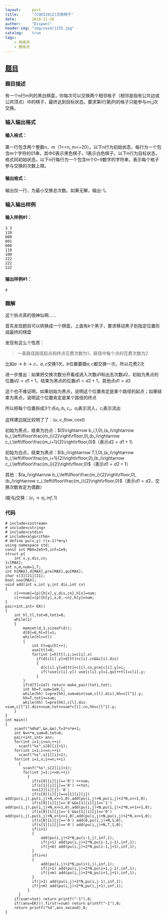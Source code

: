 ```yaml
---
layout:     post
title:      "[CQOI2012]交换棋子"
date:       2018-11-26
auther:     "Dispwnl"
header-img: "img/used/1235.jpg"
catalog:    true
tags:
    - 网络流
    - 费用流
---
```

## [题目](https://www.luogu.org/problemnew/show/P3159)
### 题目描述
有一个n行m列的黑白棋盘，你每次可以交换两个相邻格子（相邻是指有公共边或公共顶点）中的棋子，最终达到目标状态。要求第i行第j列的格子只能参与mi,j次交换。

### 输入输出格式
#### 输入格式：
第一行包含两个整数n，m（1<=n, m<=20）。以下n行为初始状态，每行为一个包含m个字符的01串，其中0表示黑色棋子，1表示白色棋子。以下n行为目标状态，格式同初始状态。以下n行每行为一个包含m个0~9数字的字符串，表示每个格子参与交换的次数上限。

#### 输出格式：
输出仅一行，为最小交换总次数。如果无解，输出-1。

### 输入输出样例
#### 输入样例#1： 
```plain
3 3
110
000
001
000
110
100
222
222
222
```
#### 输出样例#1： 
```plain
4
```
### 题解
这个拆点真的很神仙啊……

首先发现题目可以转换成一个棋盘，上面有$k$个黑子，要求移动黑子到指定位置形成最终的棋盘

发现有这么个性质：
>一条路径路径起点和终点花费次数为$1$，路径中每个点的花费次数为$2$

比如$a\rightarrow b\rightarrow c$，$a,c$交换$1$次，$b$位置要跟$a,c$都交换一次，所以花费$2$次

进一步推出：如果把交换次数分开看成进入次数$d1$和出去次数$d2$，初始为黑点的位置$d2=d1+1$，结束为黑点的位置$d1=d2+1$，其他点$d1=d2$

这个也不难证明，如果初始为黑点，说明这个位置肯定是某个路径的起点；如果结束为黑点，说明这个位置肯定是某个路径的终点

所以把每个位置拆成$3$个点$a_i,b_i,c_i$，$a_i$表示流入，$c_i$表示流出

这样建边就比较明了了：$(u,v,flow,cost)$

初始为黑点，结束为白点：$(S\rightarrow b_i,1,0),(a_i\rightarrow b_i,\left\lfloor\frac{m_i}{2}\right\rfloor,0),(b_i\rightarrow c_i,\left\lfloor\frac{m_i+1}{2}\right\rfloor,0)$（表示$d2=d1+1$）

初始为白点，结束为黑点：$(b_i\rightarrow T,1,0),(a_i\rightarrow b_i,\left\lfloor\frac{m_i+1}{2}\right\rfloor,0),(b_i\rightarrow c_i,\left\lfloor\frac{m_i}{2}\right\rfloor,0)$（表示$d1=d2+1$）

其他：$(a_i\rightarrow b_i,\left\lfloor\frac{m_i}{2}\right\rfloor,0),(b_i\rightarrow c_i,\left\lfloor\frac{m_i}{2}\right\rfloor,0)$（表示$d1=d2$，交换次数肯定为偶数）

$i$能与$j$交换：$(c_i\rightarrow a_i,inf,1)$

### 代码
```
# include<iostream>
# include<cstring>
# include<cstdio>
# include<algorithm>
# define pu(x,y) ((x-1)*m+y)
using namespace std;
const int MAX=2e5+5,inf=1e9;
struct p{
    int x,y,dis,cn;
}c[MAX];
int n,m,num=1,T;
int h[MAX],d[MAX],pre[MAX],qu[MAX];
char s[3][21][21];
bool use[MAX];
void add(int x,int y,int dis,int cn)
{
    c[++num]=(p){h[x],y,dis,cn},h[x]=num;
    c[++num]=(p){h[y],x,0,-cn},h[y]=num;
}
pair<int,int> EK()
{
    int hl,tl,tot=0,tot1=0;
    while(1)
    {
        memset(d,1,sizeof(d));
        d[0]=0,hl=tl=1;
        while(hl<=tl)
        {
            int tt=qu[hl++];
            use[tt]=0;
            for(int i=h[tt];i;i=c[i].x)
              if(d[c[i].y]>d[tt]+c[i].cn&&c[i].dis)
              {
              	d[c[i].y]=d[tt]+c[i].cn,pre[c[i].y]=i;
              	if(!use[c[i].y]) use[c[i].y]=1,qu[++tl]=c[i].y;
              }
        }
        if(d[T]>1e7) return make_pair(tot1,tot);
        int hh=T,sum=1e9,l;
        while(hh) l=pre[hh],sum=min(sum,c[l].dis),hh=c[l^1].y;
        hh=T,tot1+=sum;
        while(hh) l=pre[hh],c[l].dis-=sum,c[l^1].dis+=sum,tot+=sum*c[l].cn,hh=c[l^1].y;
    }
}
int main()
{
    scanf("%d%d",&n,&m),T=3*n*m+1;
    int N=n*m,sum=0,tot=0;
    pair<int,int> ans;
    for(int i=1;i<=n;++i)
      scanf("%s",s[0][i]+1);
    for(int i=1;i<=n;++i)
      scanf("%s",s[1][i]+1);
    for(int i=1,x;i<=n;++i)
      {
      	scanf("%s",s[2][i]+1);
      	for(int j=1;j<=m;++j)
      	  {
      	  	if(s[0][i][j]=='0') ++sum;
      	  	if(s[1][i][j]=='0') ++tot;
      	  	x=s[2][i][j]-'0';
      	  	if(s[0][i][j]==s[1][i][j]) add(pu(i,j),pu(i,j)+N,x>>1,0),add(pu(i,j)+N,pu(i,j)+2*N,x>>1,0);
      	  	if(s[0][i][j]=='0'&&s[1][i][j]=='1') add(pu(i,j),pu(i,j)+N,x>>1,0),add(pu(i,j)+N,pu(i,j)+2*N,x+1>>1,0);
      	  	if(s[0][i][j]=='1'&&s[1][i][j]=='0') add(pu(i,j),pu(i,j)+N,x+1>>1,0),add(pu(i,j)+N,pu(i,j)+2*N,x>>1,0);
      	  	if(s[0][i][j]=='0') add(0,pu(i,j)+N,1,0);
      	  	if(s[1][i][j]=='0') add(pu(i,j)+N,T,1,0);
      	  	if(i>1)
      	  	{
      	  		add(pu(i,j)+2*N,pu(i-1,j),inf,1);
      	  		if(j>1) add(pu(i,j)+2*N,pu(i-1,j-1),inf,1);
      	  		if(j<m) add(pu(i,j)+2*N,pu(i-1,j+1),inf,1);
            }
      	  	if(i<n)
      	  	{
      	  		add(pu(i,j)+2*N,pu(i+1,j),inf,1);
      	  		if(j>1) add(pu(i,j)+2*N,pu(i+1,j-1),inf,1);
      	  		if(j<m) add(pu(i,j)+2*N,pu(i+1,j+1),inf,1);
            }
      	  	if(j>1) add(pu(i,j)+2*N,pu(i,j-1),inf,1);
      	  	if(j<m) add(pu(i,j)+2*N,pu(i,j+1),inf,1);
          }
      }
    if(sum!=tot) return printf("-1"),0;
    if((ans=EK()).first!=sum) return printf("-1"),0;
    return printf("%d",ans.second),0;
}
```
